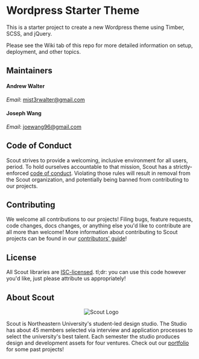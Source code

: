 # Wordpress Starter Theme

This is a starter project to create a new Wordpress theme using Timber, SCSS, and jQuery.

Please see the Wiki tab of this repo for more detailed information on setup, deployment, and other topics.

## Maintainers

#### Andrew Walter
_Email_: [mist3rwalter@gmail.com](mailto:mist3rwalter@gmail.com)

#### Joseph Wang

_Email_: [joewang96@gmail.com](mailto:joewang96@gmail.com)

## Code of Conduct

Scout strives to provide a welcoming, inclusive environment for all users, period. To hold ourselves accountable to that mission, Scout has a strictly-enforced [code of conduct](/CODE_OF_CONDUCT.md). Violating those rules will result in removal from the Scout organization, and potentially being banned from contributing to our projects.

## Contributing

We welcome all contributions to our projects! Filing bugs, feature requests, code changes, docs changes, or anything else you'd like to contribute are all more than welcome! More information about contributing to Scout projects can be found in our [contributors' guide](/CONTRIBUTING.md)!

## License

All Scout libraries are [ISC-licensed](/LICENSE). tl;dr: you can use this code however you'd like, just please attribute us appropriately!

## About Scout

<p  align="center">
  <img src="https://web.northeastern.edu/scout/wp-content/themes/scout/images/logo.png" alt="Scout Logo" />
</p>

Scout is Northeastern University's student-led design studio. The Studio has about 45 members selected via interview and application processes to select the university's best talent. Each semester the studio produces design and development assets for four ventures. Check out our [portfolio](https://web.northeastern.edu/scout/portfolio) for some past projects!
